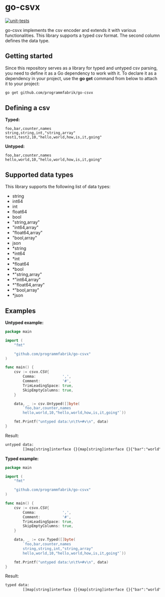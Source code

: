 # go-csvx

[![unit-tests](https://github.com/programmfabrik/go-csvx/actions/workflows/tests.yml/badge.svg)](https://github.com/programmfabrik/go-csvx/actions/workflows/tests.yml)

go-csvx implements the csv encoder and extends it with various functionalities. This library supports a typed csv format. The second column defines the data type.

## Getting started

Since this repository serves as a library for typed and untyped csv parsing, you need to define it as a Go dependency to work with it. To declare it as a dependency in your project, use the **go get** command from below to attach it to your project:

```bash
go get github.com/programmfabrik/go-csvx
```

## Defining a csv

**Typed:**

```csv
foo,bar,counter,names
string,string,int,"string,array"
test1,test2,10,"hello,world,how,is,it,going"
```

**Untyped:**

```csv
foo,bar,counter,names
hello,world,10,"hello,world,how,is,it,going"
```

## Supported data types

This library supports the following list of data types:

- string
- int64
- int
- float64
- bool
- "string,array"
- "int64,array"
- "float64,array"
- "bool,array"
- json
- *string
- *int64
- *int
- *float64
- *bool
- *"string,array"
- *"int64,array"
- *"float64,array"
- *"bool,array"
- *json

## Examples

**Untyped example:**

```go
package main

import (
    "fmt"

    "github.com/programmfabrik/go-csvx"
)

func main() {
    csv := csvx.CSV{
        Comma:            ',',
        Comment:          '#',
        TrimLeadingSpace: true,
        SkipEmptyColumns: true,
    }

    data, _ := csv.Untyped([]byte(
        `foo,bar,counter,names
        hello,world,10,"hello,world,how,is,it,going"`))

    fmt.Printf("untyped data:\n\t%+#v\n", data)
}
```

Result:

```txt
untyped data:
        []map[string]interface {}{map[string]interface {}{"bar":"world", "counter":"10", "foo":"hello", "names":"hello,world,how,is,it,going"}}
```

**Typed example:**

```go
package main

import (
    "fmt"

    "github.com/programmfabrik/go-csvx"
)

func main() {
    csv := csvx.CSV{
        Comma:            ',',
        Comment:          '#',
        TrimLeadingSpace: true,
        SkipEmptyColumns: true,
    }

    data, _ := csv.Typed([]byte(
        `foo,bar,counter,names
        string,string,int,"string,array"
        hello,world,10,"hello,world,how,is,it,going"`))

    fmt.Printf("untyped data:\n\t%+#v\n", data)
}
```

Result:

```txt
typed data:
        []map[string]interface {}{map[string]interface {}{"bar":"world", "counter":10, "foo":"hello", "names":[]string{"hello", "world", "how", "is", "it", "going"}}}
```
